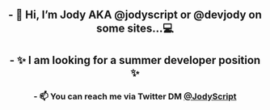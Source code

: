<h2 align="center">- 👋 Hi, I’m Jody AKA @jodyscript or @devjody on some sites...💻</h2>
<h2 align="center">- ✨ I am looking for a summer developer position ✨</h2>
<h3 align="center">- 📫 You can reach me via Twitter DM <a href="https://twitter.com/JodyScript">@JodyScript</a></h3>

<!--
**devjody/devjody** is a ✨ _special_ ✨ repository because its `README.md` (this file) appears on your GitHub profile.-->
